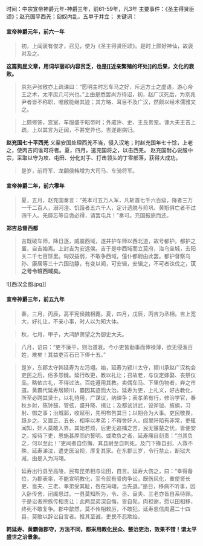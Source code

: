 时间：中宗宣帝神爵元年-神爵三年，前61-59年，凡3年
主要事件：《圣主得贤臣颂》；赵充国平西羌；匈奴内乱，五单于并立；
关键词：

#### 宣帝神爵元年，前六一年

>初，上闻褒有俊才，召见，使为《圣主得贤臣颂》。是时上颇好神仙，故褒对及之。

**这篇狗屁文章，用词华丽却内容贫乏，也是[[近亲繁殖的坏处]]的后果，文化的衰败。**

>京兆尹张敞亦上疏谏曰：“愿明主时忘车马之好，斥远方士之虚语，游心帝王之术，太平庶几可兴也。”上由是悉罢尚方待诏，初，赵广汉死后，为京兆尹者皆不称职，唯敞能继其迹；其方略、耳目不及广汉，然颇以经术儒雅文之。

>上颇修饰，宫室、车服盛于昭帝时；外戚许、史、王氏贵宠。谏大夫王吉上疏。上以其言为迂阔，不甚宠异也。吉遂谢病归。

**赵充国七十平西羌**
义渠安国处理西羌不当，侵入汉地；时赵充国年七十馀，上老之，使丙吉问谁可将者。夏，四月，遣充国将之，以击西羌。
赵充国耐心说服中宗，采取以守为攻、屯田、分化对手、打击领头的丁零部落，获得大成功。

>是岁，前将军、龙頟侯韩增为大司马、车骑将军。

#### 宣帝神爵二年，前六零年

>夏，五月，赵充国奏言：“羌本可五万人军，凡斩首七千六百级，降者三万一千二百人，溺河湟、饥饿者五六千人，定计遗脱与煎巩、黄羝俱亡者不过四千人。羌靡忘等自诡必得，请罢屯兵！”奏可。充国振旅而还。

**郑吉总督西都**
>吉既破车师，降日逐，威震西域，遂并护车师以西北道，故号都护。都护之置，自吉始焉。上封吉为安远侯。吉于是中西域而立莫府，治乌垒城，去阳关二千七百馀里。匈奴益弱，不敢争西域，僮仆都尉由此罢。都护督察乌孙、康居等三十六国动静，有变以闻，可安辑，安辑之，不可者诛伐之，**汉之号令班西域矣。**

![[西汉全图.jpg]]


#### 宣帝神爵三年，前五九年

>春，三月，丙辰，高平宪侯魏相薨。夏，四月，戊辰，丙吉为丞相。吉上宽大，好礼让，不亲小事，时人以为知大体。

>秋，七月，甲子，大鸿胪萧望之为御史大夫。

>八月，诏曰：“吏不廉平，则治道衰。今小吏皆勤事而俸禄薄，欲无侵渔百姓，难矣！其益吏百石已下俸十五。”


>是岁，东郡太守韩延寿为左冯翊。始，延寿为颍川太守，颍川承赵广汉构会吏民之后，俗多怨雠。延行改更，教以礼让；召故老，与议定嫁娶、丧祭仪品，略依古礼，不得过法。百姓遵用其教。卖偶车马、下里伪物者，弃之市道。黄霸代延寿居颍川，霸因其迹而大治。延寿为吏，上礼义，好古教化，所至必聘其贤士，以礼待用，广谋议，纳谏争；表孝弟有行，修治学官，春秋乡射，陈钟鼓、管弦，盛升降、揖让；及都试讲武，设斧钺、旌旗，习射、御之事；治城郭，收赋租，先明布告其日；以期会为大事。吏民敬畏，趋乡之。又置正、五长，相率以孝弟；不得舍奸人，闾里阡陌有非常，吏辄闻知，奸人莫敢入界。其始若烦，后吏无追捕之苦，民无箠楚之忧，皆便安之。接待下吏，恩施甚厚而约誓明。或欺负之者，延寿痛自刻责：“岂其负之，何以至此！”吏闻者自伤悔，其县尉至自刺死。及门下掾自刭，人救不殊，延寿涕泣，遣吏医治视，厚复其家。在东郡三岁，令行禁止，断狱大减，由是入为冯翊。

>延寿出行县至高陵，民有昆弟相与讼田，自言。延寿大伤之，曰：“幸得备位，为郡表率，不能宣明教化，至令民有骨肉争讼，既伤风化，重使贤长吏、啬夫、三老、孝弟受其耻，咎在冯翊，当先退。”是日，移病不听事，因入卧传舍，闭阁思过。一县莫知所为，令、丞、啬夫、三老亦皆自系待罪。于是讼者宗族传相责让；此两昆弟深自悔，皆自髡，肉袒谢，愿以田相移，终死不敢复争。郡中歙然，莫不传相敕厉，不敢犯。延寿恩信周遍二十四县，莫敢以辞讼自言者。推其至诚，吏民不忍欺绐。

**韩延寿、黄霸做郡守，方法不同，都采用教化民众、整治吏治，效果不错！谓太平盛世之治景象。**